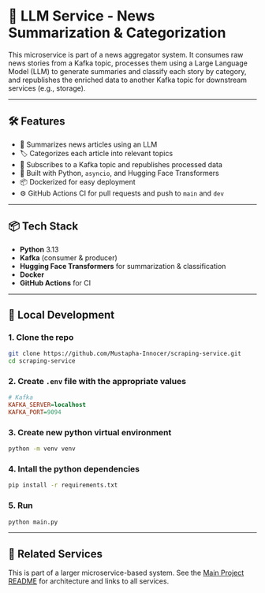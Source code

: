 # 🧠 LLM Service - News Summarization & Categorization

This microservice is part of a news aggregator system. It consumes raw news stories from a Kafka topic, processes them using a Large Language Model (LLM) to generate summaries and classify each story by category, and republishes the enriched data to another Kafka topic for downstream services (e.g., storage).

---

## 🛠 Features

- 📰 Summarizes news articles using an LLM
- 🏷️ Categorizes each article into relevant topics
- 🔄 Subscribes to a Kafka topic and republishes processed data
- 🐍 Built with Python, `asyncio`, and Hugging Face Transformers
- 📦 Dockerized for easy deployment
- ⚙️ GitHub Actions CI for pull requests and push to `main` and `dev`

---

## 📦 Tech Stack

- **Python** 3.13
- **Kafka** (consumer & producer)
- **Hugging Face Transformers** for summarization & classification
- **Docker**
- **GitHub Actions** for CI

---

## 🧪 Local Development

### 1. Clone the repo
```bash
git clone https://github.com/Mustapha-Innocer/scraping-service.git
cd scraping-service
```

### 2. Create `.env` file with the appropriate values
```ini
# Kafka
KAFKA_SERVER=localhost
KAFKA_PORT=9094
```

### 3. Create new python virtual environment
```bash
python -m venv venv
```

### 4. Intall the python dependencies
```bash
pip install -r requirements.txt
```

### 5. Run
```bash
python main.py
```

---

## 🧱 Related Services

This is part of a larger microservice-based system. See the [Main Project README](https://github.com/Mustapha-Innocer/news-aggregator) for architecture and links to all services.
